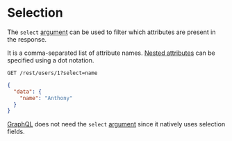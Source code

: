 # Selection

The `select` [argument](../rpc/README.md#rpc) can be used to filter which
attributes are present in the response.

It is a comma-separated list of attribute names.
[Nested attributes](../request/relations.md#populating-nested-collections) can
be specified using a dot notation.

```HTTP
GET /rest/users/1?select=name
```

```json
{
  "data": {
    "name": "Anthony"
  }
}
```

[GraphQL](../rpc/graphql.md#selection-population-and-renaming) does not need the
`select` [argument](../rpc/README.md#rpc) since it natively uses selection
fields.
